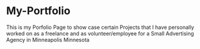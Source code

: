 # My-Portfolio
This is my Porfolio Page to show case certain Projects that I have personally worked on as a freelance and as volunteer/employee for a Small Advertising Agency in Minneapolis Minnesota
